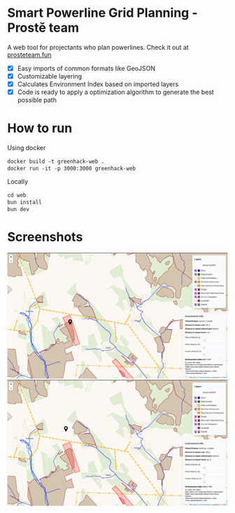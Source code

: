 # Smart Powerline Grid Planning - Prostě team

A web tool for projectants who plan powerlines. Check it out at [prosteteam.fun](https://prosteteam.fun)

- [x] Easy imports of common formats like GeoJSON
- [x] Customizable layering
- [x] Calculates Environment Index based on imported layers
- [x] Code is ready to apply a optimization algorithm to generate the best possible path

# How to run

Using docker 
```
docker build -t greenhack-web .
docker run -it -p 3000:3000 greenhack-web
```

Locally
```
cd web
bun install
bun dev
```

# Screenshots

![Bad index](docs/gh_bad.png)
![Good index](docs/gh_good.png)

